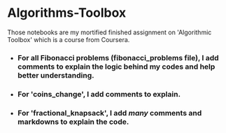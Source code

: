 # Algorithms-Toolbox
Those notebooks are my mortified finished assignment on 'Algorithmic Toolbox' which is a course from Coursera.

* ### For all Fibonacci problems (fibonacci_problems file), I add comments to explain the logic behind my codes and help better understanding.
* ### For 'coins_change', I add comments to explain.
* ### For 'fractional_knapsack', I add *many* comments and markdowns to explain the code.
